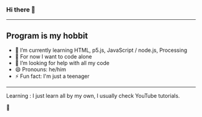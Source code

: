 ### Hi there 👋

---
## Program is my hobbit

- 🌱 I’m currently learning HTML, p5.js, JavaScript / node.js, Processing
- 👯 For now I want to code alone
- 🤔 I’m looking for help with all my code
- 😄 Pronouns: he/him
- ⚡ Fun fact: I'm just a teenager
---

Learning
:  I just learn all by my own, I usually check YouTube tutorials.

👋
